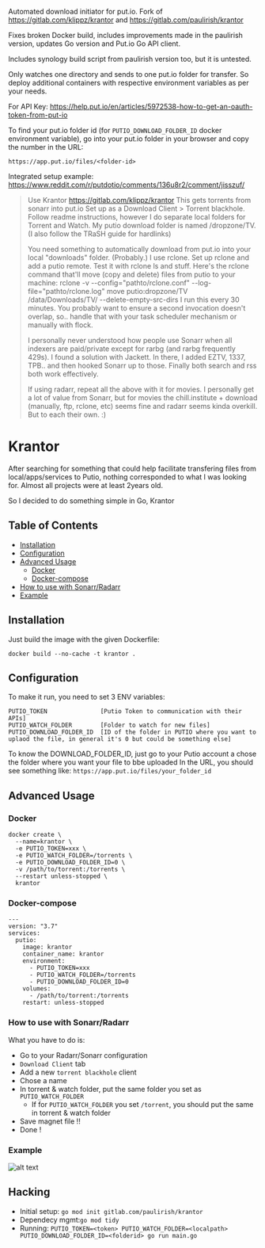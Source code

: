 Automated download initiator for put.io. Fork of https://gitlab.com/klippz/krantor and https://gitlab.com/paulirish/krantor

Fixes broken Docker build, includes improvements made in the paulirish version, updates Go version and Put.io Go API client.

Includes synology build script from paulirish version too, but it is untested.

Only watches one directory and sends to one put.io folder for transfer. So deploy additional containers with respective environment variables as per your needs.

For API Key: https://help.put.io/en/articles/5972538-how-to-get-an-oauth-token-from-put-io

To find your put.io folder id (for `PUTIO_DOWNLOAD_FOLDER_ID` docker environment variable), go into your put.io folder in your browser and copy the number in the URL:
```
https://app.put.io/files/<folder-id>
```

Integrated setup example: https://www.reddit.com/r/putdotio/comments/136u8r2/comment/jisszuf/
>Use Krantor https://gitlab.com/klippz/krantor This gets torrents from sonarr into put.io Set up as a Download Client > Torrent blackhole. Follow readme instructions, however I do separate local folders for Torrent and Watch. My putio download folder is named /dropzone/TV. (I also follow the TRaSH guide for hardlinks)
>
>You need something to automatically download from put.io into your local "downloads" folder. (Probably.) I use rclone. Set up rclone and add a putio remote. Test it with rclone ls and stuff. Here's the rclone command that'll move (copy and delete) files from putio to your machine: rclone -v --config="pathto/rclone.conf" --log-file="pathto/rclone.log" move putio:dropzone/TV /data/Downloads/TV/ --delete-empty-src-dirs I run this every 30 minutes. You probably want to ensure a second invocation doesn't overlap, so.. handle that with your task scheduler mechanism or manually with flock.
>
>I personally never understood how people use Sonarr when all indexers are paid/private except for rarbg (and rarbg frequently 429s). I found a solution with Jackett. In there, I added EZTV, 1337, TPB.. and then hooked Sonarr up to those. Finally both search and rss both work effectively.
>
>If using radarr, repeat all the above with it for movies. I personally get a lot of value from Sonarr, but for movies the chill.institute + download (manually, ftp, rclone, etc) seems fine and radarr seems kinda overkill. But to each their own. :)


# Krantor

After searching for something that could help facilitate transfering files from local/apps/services to Putio, nothing corresponded to what I was looking for.
Almost all projects were at least 2years old.

So I decided to do something simple in Go, Krantor

## Table of Contents

* [Installation](#installation)
* [Configuration](#configuration)
* [Advanced Usage](#advanced-usage)
  * [Docker](#docker)
  * [Docker-compose](#docker-compose)
* [How to use with Sonarr/Radarr](#how-to-use-with-sonarr/radarr)
* [Example](#example)

## Installation

Just build the image with the given Dockerfile:

    docker build --no-cache -t krantor .

## Configuration

To make it run, you need to set 3 ENV variables:
```
PUTIO_TOKEN               [Putio Token to communication with their APIs]
PUTIO_WATCH_FOLDER        [Folder to watch for new files]
PUTIO_DOWNLOAD_FOLDER_ID  [ID of the folder in PUTIO where you want to uplaod the file, in general it's 0 but could be something else]
```
To know the DOWNLOAD_FOLDER_ID, just go to your Putio account a chose the folder where you want your file to bbe uploaded
In the URL, you should see something like: `https://app.put.io/files/your_folder_id`

## Advanced Usage

### Docker

```
docker create \
  --name=krantor \
  -e PUTIO_TOKEN=xxx \
  -e PUTIO_WATCH_FOLDER=/torrents \
  -e PUTIO_DOWNLOAD_FOLDER_ID=0 \
  -v /path/to/torrent:/torrents \
  --restart unless-stopped \
  krantor
```

### Docker-compose

```
---
version: "3.7"
services:
  putio:
    image: krantor
    container_name: krantor
    environment:
      - PUTIO_TOKEN=xxx
      - PUTIO_WATCH_FOLDER=/torrents
      - PUTIO_DOWNLOAD_FOLDER_ID=0
    volumes:
      - /path/to/torrent:/torrents
    restart: unless-stopped
```

### How to use with Sonarr/Radarr
What you have to do is:
 * Go to your Radarr/Sonarr configuration
 * `Download Client` tab
 * Add a new `torrent blackhole` client
 * Chose a name
 * In torrent & watch folder, put the same folder you set as `PUTIO_WATCH_FOLDER`
   * If for `PUTIO_WATCH_FOLDER` you set `/torrent`, you should put the same in torrent & watch folder
 * Save magnet file !!
 * Done !

### Example
![alt text](https://i.imgur.com/1jUU1xn.png "Example of logs given by Krantor")

## Hacking

* Initial setup: `go mod init gitlab.com/paulirish/krantor`
* Dependecy mgmt:`go mod tidy`
* Running: `PUTIO_TOKEN=<token> PUTIO_WATCH_FOLDER=<localpath> PUTIO_DOWNLOAD_FOLDER_ID=<folderid> go run main.go`
